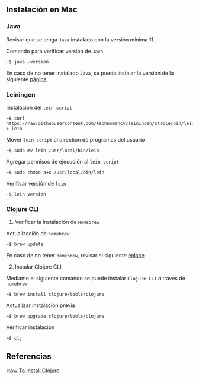 ## Instalación en Mac 

### Java

Revisar que se tenga `Java` instalado con la versión mínima 11.

Comando para verificar versión de `Java`.

```
~$ java -version
```

En caso de no tener instalado `Java`, se pueda instalar la versión de la siguiente [página](https://adoptium.net/es/).

### Leiningen

Instalación del `lein script`

```
~$ curl https://raw.githubusercontent.com/technomancy/leiningen/stable/bin/lein > lein
```

Mover `lein script` al direction de programas del usuario

```
~$ sudo mv lein /usr/local/bin/lein
```

Agregar permisos de ejecución al `lein script`

```
~$ sudo chmod a+x /usr/local/bin/lein
```

Verificar versión de `lein`

```
~$ lein version
```

### Clojure CLI

1. Verificar la instalación de `Homebrew`

Actualización de `homebrew`

```
~$ brew update
```

En caso de no tener `homebrew`, revisar el siguiente [enlace](https://brew.sh/)

2. Instalar Clojure CLI

Mediante el siguiente comando se puede instalar `Clojure CLI` a tráves de `homebrew`

```
~$ brew install clojure/tools/clojure
```

Actualizar instalación previa

```
~$ brew upgrade clojure/tools/clojure
```

Verificar instalación

```
~$ clj
```

## Referencias

[How To Install Clojure](https://ericnormand.me/guide/how-to-install-clojure)
